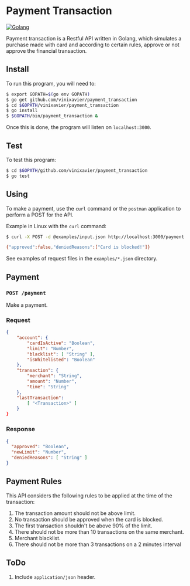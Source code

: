 # Payment Transaction

[![Golang](https://cdn.iconverticons.com/files/png/dcb75f27d19254da_256x256.png)](https://golang.org/doc/code.html)

Payment transaction is a Restful API written in Golang, which simulates a purchase made with card and according to certain rules, approve or not approve the financial transaction.

## Install

To run this program, you will need to:

```sh
$ export GOPATH=$(go env GOPATH)
$ go get github.com/vinixavier/payment_transaction
$ cd $GOPATH/vinixavier/payment_transaction
$ go install
$ $GOPATH/bin/payment_transaction &
```

Once this is done, the program will listen on `localhost:3000`.

## Test

To test this program:

```sh
$ cd $GOPATH/github.com/vinixavier/payment_transaction
$ go test
```

## Using

To make a payment, use the `curl` command or the `postman` application to perform a POST for the API.

Example in Linux with the `curl` command:

```sh
$ curl -X POST -d @examples/input.json http://localhost:3000/payment

{"approved":false,"deniedReasons":["Card is blocked!"]}
```

See examples of request files in the `examples/*.json` directory.

## Payment

### `POST /payment`

Make a payment.

### Request

```json
{
    "account": {
        "cardIsActive": "Boolean",
        "limit": "Number",
        "blacklist": [ "String" ],
        "isWhitelisted": "Boolean"
    },
    "transaction": {
        "merchant": "String",
        "amount": "Number",
        "time": "String"
    },
    "lastTransaction":
        [ "<Transaction>" ]
    }
}
```

### Response

```json
{
  "approved": "Boolean",
  "newLimit": "Number",
  "deniedReasons": [ "String" ]
}
```

## Payment Rules

This API considers the following rules to be applied at the time of the transaction:

1. The transaction amount should not be above limit.
2. No transaction should be approved when the card is blocked.
3. The first transaction shouldn't be above 90% of the limit.
4. There should not be more than 10 transactions on the same merchant.
5. Merchant blacklist.
6. There should not be more than 3 transactions on a 2 minutes interval

## ToDo

1. Include `application/json` header.